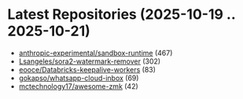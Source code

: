 # Latest Repositories (2025-10-19 .. 2025-10-21)

- [anthropic-experimental/sandbox-runtime](https://github.com/anthropic-experimental/sandbox-runtime) (467)
- [Lsangeles/sora2-watermark-remover](https://github.com/Lsangeles/sora2-watermark-remover) (302)
- [eooce/Databricks-keepalive-workers](https://github.com/eooce/Databricks-keepalive-workers) (83)
- [gokapso/whatsapp-cloud-inbox](https://github.com/gokapso/whatsapp-cloud-inbox) (69)
- [mctechnology17/awesome-zmk](https://github.com/mctechnology17/awesome-zmk) (42)
